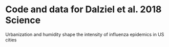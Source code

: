 # Code and data for Dalziel et al. 2018 Science

Urbanization and humidity shape the intensity of influenza epidemics in US cities

